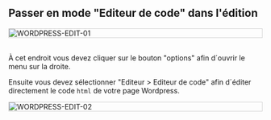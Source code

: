 ## Passer en mode "Editeur de code" dans l'édition

<div style="border: thin solid lightgrey;">
  <img
    alt="WORDPRESS-EDIT-01"
    src="https://raw.githubusercontent.com/multi-coop/gitribute-documentation-content/main/images/wordpress/wordpress-edit-01-help.png"
    />
</div>
<br>

À cet endroit vous devez cliquer sur le bouton "options" afin d´ouvrir le menu sur la droite.

Ensuite vous devez sélectionner "Editeur > Editeur de code" afin d´éditer directement le code `html` de votre page Wordpress.

<div style="border: thin solid lightgrey;">
  <img
    alt="WORDPRESS-EDIT-02"
    src="https://raw.githubusercontent.com/multi-coop/gitribute-documentation-content/main/images/wordpress/wordpress-edit-02-help.png"
    />
</div>
<br>
